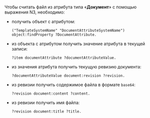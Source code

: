 Чтобы считать файл из атрибута типа «**Документ**» с помощью выражения N3, необходимо:

- получить объект с атрибутом:
    ``` turtle
    ("TemplateSystemName" "DocumentAttributeSystemName") object:findProperty ?DocumentAttribute.
    ```
- из объекта с атрибутом получить значение атрибута в текущей записи:
    ``` turtle
    ?item documentAttribute ?documentAttributeValue.
    ```
- из значения атрибута получить текущую ревизию документа:
    ``` turtle
    ?documentAttributeValue document:revision ?revision.
    ```
- из ревизии получить содержимое файла в формате `base64`:
    ``` turtle
    ?revision document:content ?content.
    ```
- из ревизии получить имя файла:
    ``` turtle
    ?revision document:title ?title.
    ```